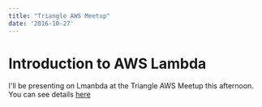 ```yaml
---
title: "Triangle AWS Meetup"
date: '2016-10-27'
---
```

# Introduction to AWS Lambda 
I'll be presenting on Lmanbda at the Triangle AWS Meetup this afternoon. You can see details [here](https://www.meetup.com/Triangle-AWS-Amazon-Web-Services-Meetup/events/234353344/)
